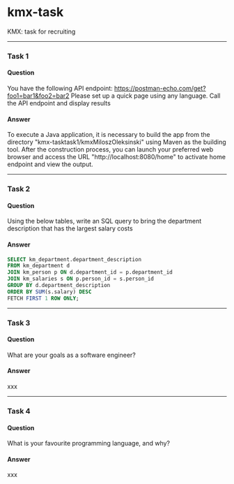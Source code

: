 # kmx-task
KMX: task for recruiting

---
### Task 1
#### Question
You have the following API endpoint: https://postman-echo.com/get?foo1=bar1&foo2=bar2
Please set up a quick page using any language. Call the API endpoint and display results

#### Answer
To execute a Java application, it is necessary to build the app from the directory 
"kmx-tasktask1/kmxMiloszOleksinski" using Maven as the building tool. 
After the construction process, you can launch your preferred web browser and access the URL 
"http://localhost:8080/home" to activate home endpoint and view the output.

---
### Task 2
#### Question
Using the below tables, write an SQL query to bring the department description that has the largest salary costs

#### Answer
```sql
SELECT km_department.department_description
FROM km_department d
JOIN km_person p ON d.department_id = p.department_id
JOIN km_salaries s ON p.person_id = s.person_id
GROUP BY d.department_description
ORDER BY SUM(s.salary) DESC
FETCH FIRST 1 ROW ONLY;
```

---
### Task 3
#### Question
What are your goals as a software engineer?

#### Answer
xxx

---
### Task 4
#### Question
What is your favourite programming language, and why?

#### Answer
xxx